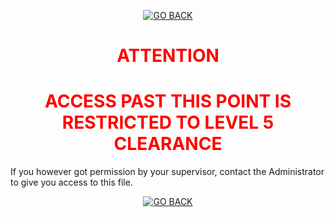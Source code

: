 <p align=center>
    <a href="../../../../index">
        <img src="https://img.shields.io/badge/GO_BACK-ff0000?style=for-the-badge&labelColor=ff0000color=red" title="GO BACK"/></a>
</p>

<h1 align="center" style="color:red">ATTENTION</h1>
<h1 align="center" style="color:red">ACCESS PAST THIS POINT IS RESTRICTED TO LEVEL 5 CLEARANCE</h1>
If you however got permission by your supervisor, contact the Administrator to give you access to this file.

<p align=center>
    <a href="../../../index">
        <img src="https://img.shields.io/badge/GO_BACK-ff0000?style=for-the-badge&labelColor=ff0000color=red" title="GO BACK"/></a>
</p>

```


















































































































































































































































































































```
<p align=center>
    <img src="https://img.shields.io/badge/.-000000?style=for-the-badge&labelColor=000000&color=000000" title="CONTINUE ANYWAY"/>
</p>